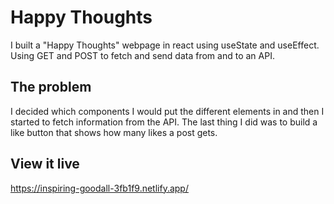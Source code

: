 # Happy Thoughts

I built a "Happy Thoughts" webpage in react using useState and useEffect. Using GET and POST to fetch and send data from and to an API.



## The problem

I decided which components I would put the different elements in and then I started to fetch information from the API. The last thing I did was to build a like button that shows how many likes a post gets. 

## View it live

https://inspiring-goodall-3fb1f9.netlify.app/
